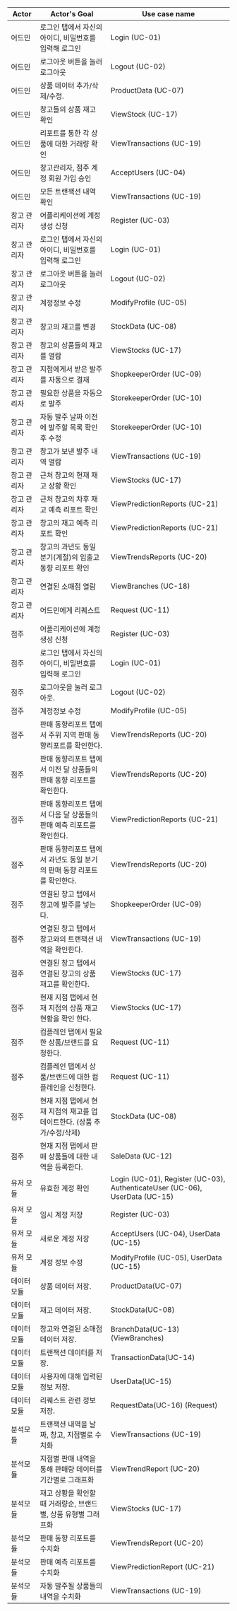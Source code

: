 | Actor       | Actor's  Goal                                                | Use  case name                                               |
| ----------- | ------------------------------------------------------------ | ------------------------------------------------------------ |
| 어드민      | 로그인 탭에서 자신의 아이디, 비밀번호를 입력해 로그인        | Login (UC-01)                                                |
| 어드민      | 로그아웃 버튼을 눌러 로그아웃                                | Logout (UC-02)                                               |
| 어드민      | 상품 데이터 추가/삭제/수정.                                  | ProductData (UC-07)                                          |
| 어드민      | 창고들의 상품 재고 확인                                      | ViewStock (UC-17)                                            |
| 어드민      | 리포트를 통한 각 상품에 대한 거래량 확인                     | ViewTransactions (UC-19)                                     |
| 어드민      | 창고관리자, 점주 계정 회원 가입 승인                         | AcceptUsers (UC-04)                                          |
| 어드민      | 모든 트랜잭션 내역 확인                                      | ViewTransactions (UC-19)                                     |
| 창고 관리자 | 어플리케이션에 계정 생성 신청                                | Register (UC-03)                                             |
| 창고 관리자 | 로그인 탭에서 자신의 아이디, 비밀번호를 입력해 로그인        | Login (UC-01)                                                |
| 창고 관리자 | 로그아웃 버튼을 눌러 로그아웃                                | Logout (UC-02)                                               |
| 창고 관리자 | 계정정보 수정                                                | ModifyProfile (UC-05)                                        |
| 창고 관리자 | 창고의 재고를 변경                                           | StockData (UC-08)                                            |
| 창고 관리자 | 창고의 상품들의 재고를 열람                                  | ViewStocks (UC-17)                                           |
| 창고 관리자 | 지점에게서 받은 발주를 자동으로 결재                         | ShopkeeperOrder (UC-09)                                      |
| 창고 관리자 | 필요한 상품을 자동으로 발주                                  | StorekeeperOrder (UC-10)                                     |
| 창고 관리자 | 자동 발주 날짜 이전에 발주할 목록 확인 후 수정               | StorekeeperOrder (UC-10)                                     |
| 창고 관리자 | 창고가 보낸 발주 내역 열람                                   | ViewTransactions (UC-19)                                     |
| 창고 관리자 | 근처 창고의 현재 재고 상황 확인                              | ViewStocks (UC-17)                                           |
| 창고 관리자 | 근처 창고의 차후 재고 예측 리포트 확인                       | ViewPredictionReports (UC-21)                                |
| 창고 관리자 | 창고의 재고 예측 리포트 확인                                 | ViewPredictionReports (UC-21)                                |
| 창고 관리자 | 창고의 과년도 동일 분기(계절)의 입출고 동향 리포트  확인     | ViewTrendsReports (UC-20)                                    |
| 창고 관리자 | 연결된 소매점 열람                                           | ViewBranches (UC-18)                                         |
| 창고 관리자 | 어드민에게 리퀘스트                                          | Request (UC-11)                                              |
| 점주        | 어플리케이션에 계정 생성 신청                                | Register (UC-03)                                             |
| 점주        | 로그인 탭에서 자신의 아이디, 비밀번호를 입력해 로그인        | Login (UC-01)                                                |
| 점주        | 로그아웃을 눌러 로그아웃.                                    | Logout (UC-02)                                               |
| 점주        | 계정정보 수정                                                | ModifyProfile (UC-05)                                        |
| 점주        | 판매 동향리포트 탭에서 주위 지역 판매 동향리포트를  확인한다. | ViewTrendsReports (UC-20)                                    |
| 점주        | 판매 동향리포트 탭에서 이전 달 상품들의 판매 동향  리포트를 확인한다. | ViewTrendsReports (UC-20)                                    |
| 점주        | 판매 동향리포트 탭에서 다음 달 상품들의 판매 예측  리포트를 확인한다. | ViewPredictionReports (UC-21)                                |
| 점주        | 판매 동향리포트 탭에서 과년도 동일 분기의 판매 동향  리포트를 확인한다. | ViewTrendsReports (UC-20)                                    |
| 점주        | 연결된 창고 탭에서 창고에 발주를 넣는다.                     | ShopkeeperOrder (UC-09)                                      |
| 점주        | 연결된 창고 탭에서 창고와의 트랜잭션 내역을 확인한다.        | ViewTransactions (UC-19)                                     |
| 점주        | 연결된 창고 탭에서 연결된 창고의 상품 재고를  확인한다.      | ViewStocks (UC-17)                                           |
| 점주        | 현재 지점 탭에서 현재 지점의 상품 재고 현황을 확인  한다.    | ViewStocks (UC-17)                                           |
| 점주        | 컴플레인 탭에서 필요한 상품/브랜드를 요청한다.               | Request (UC-11)                                              |
| 점주        | 컴플레인 탭에서 상품/브랜드에 대한 컴플레인을  신청한다.     | Request (UC-11)                                              |
| 점주        | 현재 지점 탭에서 현재 지점의 재고를 업데이트한다.  (상품 추가/수정/삭제) | StockData (UC-08)                                            |
| 점주        | 현재 지점 탭에서 판매 상품들에 대한 내역을 등록한다.         | SaleData (UC-12)                                             |
| 유저 모듈   | 유효한 계정 확인                                             | Login (UC-01), Register  (UC-03), AuthenticateUser (UC-06), UserData (UC-15) |
| 유저 모듈   | 임시 계정 저장                                               | Register (UC-03)                                             |
| 유저 모듈   | 새로운 계정 저장                                             | AcceptUsers (UC-04), UserData  (UC-15)                       |
| 유저 모듈   | 계정 정보 수정                                               | ModifyProfile (UC-05),  UserData (UC-15)                     |
| 데이터 모듈 | 상품 데이터 저장.                                            | ProductData(UC-07)                                           |
| 데이터 모듈 | 재고 데이터 저장.                                            | StockData(UC-08)                                             |
| 데이터 모듈 | 창고와 연결된 소매점 데이터 저장.                            | BranchData(UC-13)  (ViewBranches)                            |
| 데이터 모듈 | 트랜잭션 데이터를 저장.                                      | TransactionData(UC-14)                                       |
| 데이터 모듈 | 사용자에 대해 입력된 정보 저장.                              | UserData(UC-15)                                              |
| 데이터 모듈 | 리퀘스트 관련 정보 저장.                                     | RequestData(UC-16) (Request)                                 |
| 분석모듈    | 트랜잭션 내역을 날짜, 창고, 지점별로 수치화                  | ViewTransactions (UC-19)                                     |
| 분석모듈    | 지점별 판매 내역을 통해 판매량 데이터를 기간별로  그래프화   | ViewTrendReport (UC-20)                                      |
| 분석모듈    | 재고 상황을 확인할 때 거래량순, 브랜드별, 상품  유형별 그래프화 | ViewStocks (UC-17)                                           |
| 분석모듈    | 판매 동향 리포트를 수치화                                    | ViewTrendsReport (UC-20)                                     |
| 분석모듈    | 판매 예측 리포트를 수치화                                    | ViewPredictionReport (UC-21)                                 |
| 분석모듈    | 자동 발주될 상품들의 내역을 수치화                           | ViewTransactions (UC-19)                                     |